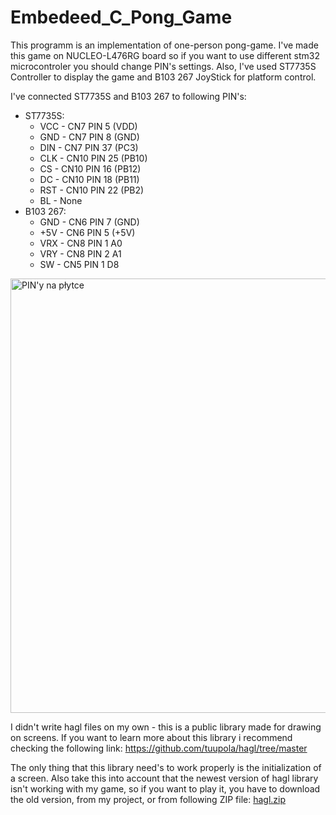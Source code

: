 # Embedeed_C_Pong_Game
This programm is an implementation of one-person pong-game. I've made this game on NUCLEO-L476RG board so if you want to use different stm32 microcontroler you should change PIN's settings. Also, I've used ST7735S Controller to display the game and B103 267 JoyStick for platform control.

I've connected ST7735S and B103 267 to following PIN's:
- ST7735S:
    - VCC - CN7 PIN 5 (VDD)
    - GND - CN7 PIN 8 (GND)
    - DIN - CN7 PIN 37 (PC3)
    - CLK - CN10 PIN 25 (PB10)
    - CS - CN10 PIN 16 (PB12)
    - DC - CN10 PIN 18 (PB11)
    - RST - CN10 PIN 22 (PB2)
    - BL - None
- B103 267:
    - GND - CN6 PIN 7 (GND)
    - +5V - CN6 PIN 5 (+5V)
    - VRX - CN8 PIN 1 A0
    - VRY - CN8 PIN 2 A1
    - SW - CN5 PIN 1 D8
<img width="720" height="695" alt="PIN'y na płytce" src="https://github.com/user-attachments/assets/ca1805b4-aa08-473d-ab77-76a94867bcfa" />

I didn't write hagl files on my own - this is a public library made for drawing on screens. If you want to learn more about this library i recommend checking the following link: https://github.com/tuupola/hagl/tree/master

The only thing that this library need's to work properly is the initialization of a screen. Also take this into account that the newest version of hagl library isn't working with my game, so if you want to play it, you have to download the old version, from my project, or from following ZIP file:
[hagl.zip](https://github.com/user-attachments/files/21729362/hagl.zip)
